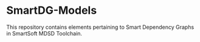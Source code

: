 # SmartDG-Models
This repository contains elements pertaining to Smart Dependency Graphs in SmartSoft MDSD Toolchain.
